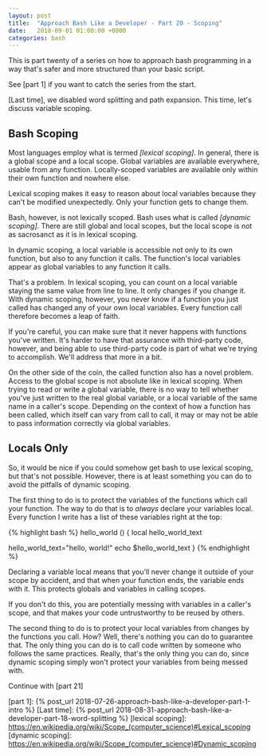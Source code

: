 ```yaml
---
layout: post
title:  "Approach Bash Like a Developer - Part 20 - Scoping"
date:   2018-09-01 01:00:00 +0000
categories: bash
---
```


This is part twenty of a series on how to approach bash programming in a
way that's safer and more structured than your basic script.

See [part 1] if you want to catch the series from the start.

[Last time], we disabled word splitting and path expansion.  This time,
let's discuss variable scoping.

Bash Scoping
------------

Most languages employ what is termed *[lexical scoping]*.  In general,
there is a global scope and a local scope.  Global variables are
available everywhere, usable from any function.  Locally-scoped
variables are available only within their own function and nowhere else.

Lexical scoping makes it easy to reason about local variables because
they can't be modified unexpectedly.  Only your function gets to change
them.

Bash, however, is not lexically scoped.  Bash uses what is called
*[dynamic scoping]*.  There are still global and local scopes, but the
local scope is not as sacrosanct as it is in lexical scoping.

In dynamic scoping, a local variable is accessible not only to its own
function, but also to any function it calls.  The function's local
variables appear as global variables to any function it calls.

That's a problem.  In lexical scoping, you can count on a local variable
staying the same value from line to line.  It only changes if you change
it.  With dynamic scoping, however, you never know if a function you
just called has changed any of your own local variables.  Every function
call therefore becomes a leap of faith.

If you're careful, you can make sure that it never happens with
functions you've written.  It's harder to have that assurance with
third-party code, however, and being able to use third-party code is
part of what we're trying to accomplish.  We'll address that more in a
bit.

On the other side of the coin, the called function also has a novel
problem.  Access to the global scope is not absolute like in lexical
scoping.  When trying to read or write a global variable, there is no
way to tell whether you've just written to the real global variable, or
a local variable of the same name in a caller's scope.  Depending on the
context of how a function has been called, which itself can vary from
call to call, it may or may not be able to pass information correctly
via global variables.

Locals Only
-----------

So, it would be nice if you could somehow get bash to use lexical
scoping, but that's not possible.  However, there is at least something
you can do to avoid the pitfalls of dynamic scoping.

The first thing to do is to protect the variables of the functions which
call your function.  The way to do that is to *always* declare your
variables local.  Every function I write has a list of these variables
right at the top:

{% highlight bash %}
hello_world () {
  local hello_world_text

  hello_world_text="hello, world!"
  echo $hello_world_text
}
{% endhighlight %}

Declaring a variable local means that you'll never change it outside of
your scope by accident, and that when your function ends, the variable
ends with it.  This protects globals and variables in calling scopes.

If you don't do this, you are potentially messing with variables in a
caller's scope, and that makes your code untrustworthy to be reused by
others.

The second thing to do is to protect your local variables from changes
by the functions you call.  How?  Well, there's nothing you can do to
guarantee that.  The only thing you can do is to call code written by
someone who follows the same practices.  Really, that's the only thing
you can do, since dynamic scoping simply won't protect your variables
from being messed with.

Continue with [part 21]

  [part 1]:       {% post_url 2018-07-26-approach-bash-like-a-developer-part-1-intro                      %}
  [Last time]:    {% post_url 2018-08-31-approach-bash-like-a-developer-part-18-word-splitting            %}
  [lexical scoping]: https://en.wikipedia.org/wiki/Scope_(computer_science)#Lexical_scoping
  [dynamic scoping]: https://en.wikipedia.org/wiki/Scope_(computer_science)#Dynamic_scoping
